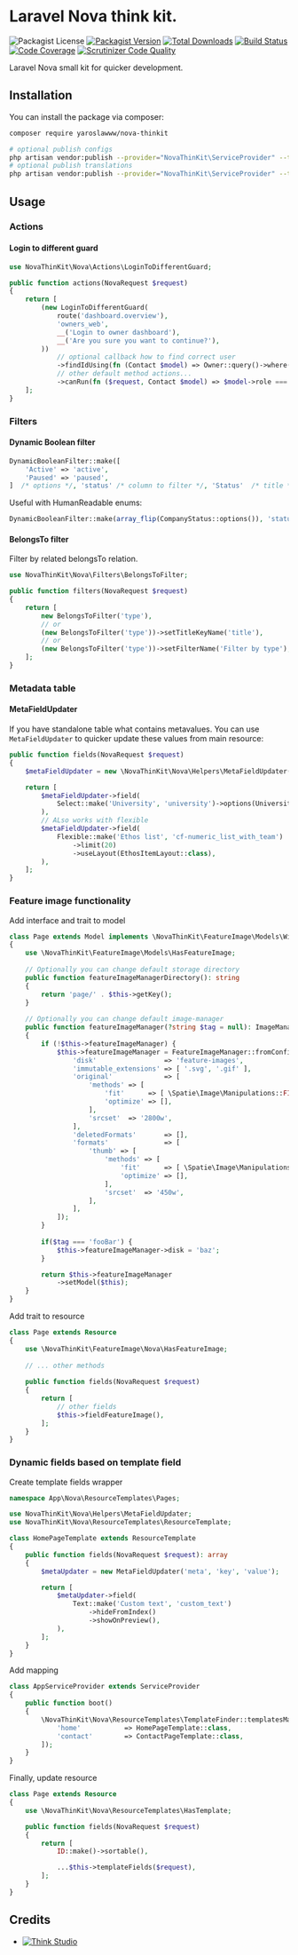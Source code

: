 # Laravel Nova think kit.

![Packagist License](https://img.shields.io/packagist/l/yaroslawww/nova-thinkit?color=%234dc71f)
[![Packagist Version](https://img.shields.io/packagist/v/yaroslawww/nova-thinkit)](https://packagist.org/packages/yaroslawww/nova-thinkit)
[![Total Downloads](https://img.shields.io/packagist/dt/yaroslawww/nova-thinkit)](https://packagist.org/packages/yaroslawww/nova-thinkit)
[![Build Status](https://scrutinizer-ci.com/g/yaroslawww/nova-thinkit/badges/build.png?b=main)](https://scrutinizer-ci.com/g/yaroslawww/nova-thinkit/build-status/main)
[![Code Coverage](https://scrutinizer-ci.com/g/yaroslawww/nova-thinkit/badges/coverage.png?b=main)](https://scrutinizer-ci.com/g/yaroslawww/nova-thinkit/?branch=main)
[![Scrutinizer Code Quality](https://scrutinizer-ci.com/g/yaroslawww/nova-thinkit/badges/quality-score.png?b=main)](https://scrutinizer-ci.com/g/yaroslawww/nova-thinkit/?branch=main)

Laravel Nova small kit for quicker development.

## Installation

You can install the package via composer:

```bash
composer require yaroslawww/nova-thinkit

# optional publish configs
php artisan vendor:publish --provider="NovaThinKit\ServiceProvider" --tag="config"
# optional publish translations
php artisan vendor:publish --provider="NovaThinKit\ServiceProvider" --tag="lang"
```

## Usage

### Actions

#### Login to different guard

```php
use NovaThinKit\Nova\Actions\LoginToDifferentGuard;

public function actions(NovaRequest $request)
{
    return [
        (new LoginToDifferentGuard(
            route('dashboard.overview'),
            'owners_web',
            __('Login to owner dashboard'),
            __('Are you sure you want to continue?'),
        ))
            // optional callback how to find correct user
            ->findIdUsing(fn (Contact $model) => Owner::query()->where('contact_id', $model->getKey())->first()?->getKey())
            // other default method actions...
            ->canRun(fn ($request, Contact $model) => $model->role === "owner"),
    ];
}
```

### Filters

#### Dynamic Boolean filter

```php
DynamicBooleanFilter::make([
    'Active' => 'active',
    'Paused' => 'paused',
]  /* options */, 'status' /* column to filter */, 'Status'  /* title */),
```

Useful with HumanReadable enums:

```php
DynamicBooleanFilter::make(array_flip(CompanyStatus::options()), 'status', 'Status'),
```

#### BelongsTo filter

Filter by related belongsTo relation.

```php
use NovaThinKit\Nova\Filters\BelongsToFilter;

public function filters(NovaRequest $request)
{
    return [
        new BelongsToFilter('type'),
        // or
        (new BelongsToFilter('type'))->setTitleKeyName('title'),
        // or
        (new BelongsToFilter('type'))->setFilterName('Filter by type'),
    ];
}
```

### Metadata table

#### MetaFieldUpdater

If you have standalone table what contains metavalues. You can use `MetaFieldUpdater`
to quicker update these values from main resource:

```php
public function fields(NovaRequest $request)
{
    $metaFieldUpdater = new \NovaThinKit\Nova\Helpers\MetaFieldUpdater('metaData', 'key', 'data');

    return [
        $metaFieldUpdater->field(
            Select::make('University', 'university')->options(University::options())
        ),
        // ALso works with flexible
        $metaFieldUpdater->field(
            Flexible::make('Ethos list', 'cf-numeric_list_with_team')
                ->limit(20)
                ->useLayout(EthosItemLayout::class),
        ),
    ];
}
```

### Feature image functionality

Add interface and trait to model

```php
class Page extends Model implements \NovaThinKit\FeatureImage\Models\WithFeatureImage
{
    use \NovaThinKit\FeatureImage\Models\HasFeatureImage;
    
    // Optionally you can change default storage directory
    public function featureImageManagerDirectory(): string
    {
        return 'page/' . $this->getKey();
    }
    
    // Optionally you can change default image-manager
    public function featureImageManager(?string $tag = null): ImageManager
    {
        if (!$this->featureImageManager) {
            $this->featureImageManager = FeatureImageManager::fromConfig([
                'disk'                 => 'feature-images',
                'immutable_extensions' => [ '.svg', '.gif' ],
                'original'             => [
                    'methods' => [
                        'fit'      => [ \Spatie\Image\Manipulations::FIT_CROP, 2800, 1800 ],
                        'optimize' => [],
                    ],
                    'srcset'  => '2800w',
                ],
                'deletedFormats'       => [],
                'formats'              => [
                    'thumb' => [
                        'methods' => [
                            'fit'      => [ \Spatie\Image\Manipulations::FIT_CONTAIN, 450, 300 ],
                            'optimize' => [],
                        ],
                        'srcset'  => '450w',
                    ],
                ],
            ]);
        }
        
        if($tag === 'fooBar') {
            $this->featureImageManager->disk = 'baz';
        }

        return $this->featureImageManager
            ->setModel($this);
    }
}
```

Add trait to resource

```php
class Page extends Resource
{
    use \NovaThinKit\FeatureImage\Nova\HasFeatureImage;
    
    // ... other methods
    
    public function fields(NovaRequest $request)
    {
        return [
            // other fields
            $this->fieldFeatureImage(),
        ];
    }
}
```

### Dynamic fields based on template field

Create template fields wrapper

```php
namespace App\Nova\ResourceTemplates\Pages;

use NovaThinKit\Nova\Helpers\MetaFieldUpdater;
use NovaThinKit\Nova\ResourceTemplates\ResourceTemplate;

class HomePageTemplate extends ResourceTemplate
{
    public function fields(NovaRequest $request): array
    {
        $metaUpdater = new MetaFieldUpdater('meta', 'key', 'value');

        return [
            $metaUpdater->field(
                Text::make('Custom text', 'custom_text')
                    ->hideFromIndex()
                    ->showOnPreview(),
            ),
        ];
    }
}
```

Add mapping 

```php
class AppServiceProvider extends ServiceProvider
{
    public function boot()
    {
        \NovaThinKit\Nova\ResourceTemplates\TemplateFinder::templatesMap(Page::class, [
            'home'           => HomePageTemplate::class,
            'contact'        => ContactPageTemplate::class,
        ]);
    }
}
```

Finally, update resource

```php
class Page extends Resource
{
    use \NovaThinKit\Nova\ResourceTemplates\HasTemplate;

    public function fields(NovaRequest $request)
    {
        return [
            ID::make()->sortable(),

            ...$this->templateFields($request),
        ];
    }
}
```

## Credits

- [![Think Studio](https://yaroslawww.github.io/images/sponsors/packages/logo-think-studio.png)](https://think.studio/)






